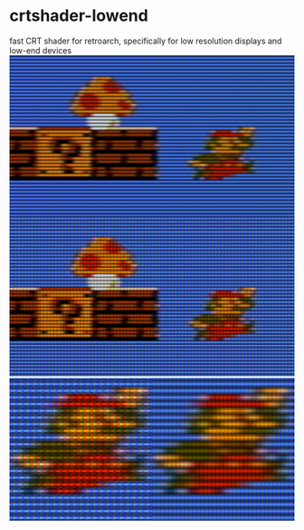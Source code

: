 # crtshader-lowend
fast CRT shader for retroarch, specifically for low resolution displays and low-end devices
![ex1](/ex1.png?raw=true)
![ex2](/ex2.png?raw=true)